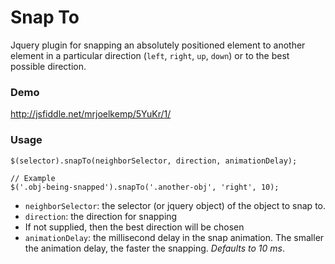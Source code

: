 Snap To
================

Jquery plugin for snapping an absolutely positioned element to another element in a particular direction (`left`, `right`, `up`, `down`) or to the best possible direction.

### Demo

http://jsfiddle.net/mrjoelkemp/5YuKr/1/

### Usage

```
$(selector).snapTo(neighborSelector, direction, animationDelay);

// Example
$('.obj-being-snapped').snapTo('.another-obj', 'right', 10);
```

* `neighborSelector`: the selector (or jquery object) of the object to snap to.
* `direction`: the direction for snapping
 * If not supplied, then the best direction will be chosen
* `animationDelay`: the millisecond delay in the snap animation. The smaller the animation delay, the faster the snapping. *Defaults to 10 ms*.